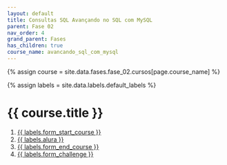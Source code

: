 ```yaml
---
layout: default
title: Consultas SQL Avançando no SQL com MySQL
parent: Fase 02
nav_order: 4
grand_parent: Fases
has_children: true
course_name: avancando_sql_com_mysql
---
```


{% assign course = site.data.fases.fase_02.cursos[page.course_name] %}

{% assign labels = site.data.labels.default_labels %}


# {{  course.title }}

1. [{{ labels.form_start_course }}](course.form_start_course)
2. [{{ labels.alura }}](course.alura)
3. [{{ labels.form_end_course }}](course.form_end_course)
4. [{{ labels.form_challenge }}](course.form_challenge)

